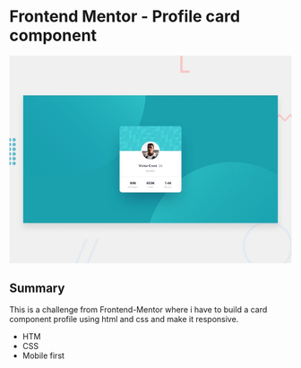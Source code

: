 # Frontend Mentor - Profile card component

![Design preview for the Profile card component coding challenge](./design/desktop-preview.jpg)

## Summary

This is a challenge from Frontend-Mentor where i have to build a card component profile using html and css and make it responsive.

- HTM
- CSS
- Mobile first
